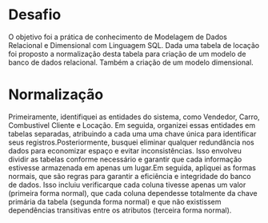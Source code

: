 # Desafio

O objetivo foi a prática de conhecimento de Modelagem de Dados Relacional e Dimensional com Linguagem SQL.
Dada uma tabela de locação foi proposto a normalização desta tabela para criação de um modelo de banco de dados relacional.
Também a criação de um modelo dimensional.

</div>

# Normalização 
Primeiramente, identifiquei as entidades do sistema, como Vendedor, Carro, Combustivel Cliente e Locação. Em seguida, organizei essas entidades em tabelas separadas, atribuindo a cada uma uma chave única para identificar seus registros.Posteriormente, busquei eliminar qualquer redundância nos dados para economizar espaço e evitar inconsistências. Isso envolveu dividir as tabelas conforme necessário e garantir que cada informação estivesse armazenada em apenas um lugar.Em seguida, apliquei as formas normais, que são regras para garantir a eficiência e integridade do banco de dados. Isso incluiu verificarque cada coluna tivesse apenas um valor (primeira forma normal), que cada coluna dependesse totalmente da chave primária da tabela (segunda forma normal) e que não existissem dependências transitivas entre os atributos (terceira forma normal).




</div>
